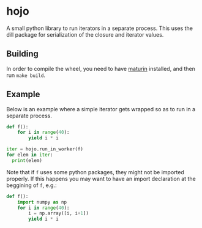 # hojo
A small python library to run iterators in a separate process.
This uses the dill package for serialization of the closure and iterator values.

## Building

In order to compile the wheel, you need to have
[maturin](https://github.com/PyO3/maturin) installed, and then run `make build`.

## Example

Below is an example where a simple iterator gets wrapped so as to run in a
separate process.

```python
def f():
    for i in range(40):
        yield i * i

iter = hojo.run_in_worker(f)
for elem in iter:
  print(elem)
```

Note that if `f` uses some python packages, they might not be imported properly.
If this happens you may want to have an import declaration at the beggining of
`f`, e.g.:

```python
def f():
    import numpy as np
    for i in range(40):
        i = np.array([i, i+1])
        yield i * i
```
